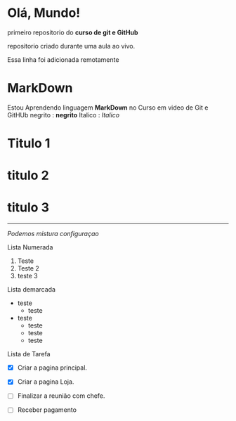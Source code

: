# Olá, Mundo!
 primeiro repositorio do **curso de git e GitHub**

 repositorio criado durante uma aula ao vivo.

Essa linha  foi adicionada remotamente 

# MarkDown

Estou Aprendendo linguagem **MarkDown**  no Curso em video de Git e GitHUb
negrito  : **negrito**
Italico : *Italico*

# Titulo 1
# titulo 2
# titulo 3
---

_*Podemos mistura  configuraçao*_

Lista Numerada 

1. Teste
  1. Teste 2
1. teste 3 

Lista demarcada 
* teste 
  * teste 
* teste 
  * teste 
  * teste 
   * teste 

Lista de Tarefa 

- [x] Criar a pagina principal.
- [x] Criar a pagina Loja.
- [ ] Finalizar  a reunião com chefe.
- [ ] Receber pagamento



